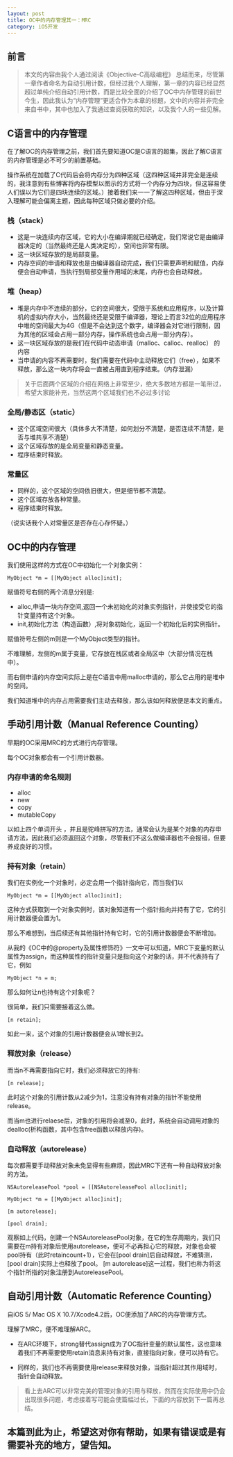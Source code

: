 ```yaml
---
layout: post
title: OC中的内存管理其一：MRC
category: iOS开发
---
```


## 前言

> 本文的内容由我个人通过阅读《Objective-C高级编程》 总结而来，尽管第一章作者命名为自动引用计数，但经过我个人理解，第一章的内容已经显然超过单纯介绍自动引用计数，而是比较全面的介绍了OC中内存管理的前世今生，因此我认为“内存管理”更适合作为本章的标题，文中的内容并非完全来自书中，其中也加入了我通过查阅获取的知识，以及我个人的一些见解。

## C语言中的内存管理

在了解OC的内存管理之前，我们首先要知道OC是C语言的超集，因此了解C语言的内存管理是必不可少的前置基础。

操作系统在加载了C代码后会将内存分为四种区域（这四种区域并非完全是连续的，我注意到有些博客将内存模型以图示的方式将一个内存分为四块，但这容易使人们误以为它们是四块连续的区域。）接着我们来一一了解这四种区域，但由于深入理解可能会偏离主题，因此每种区域只做必要的介绍。

### 栈（stack）

+ 这是一块连续内存区域，它的大小在编译期就已经确定，我们常说它是由编译器决定的（当然最终还是人类决定的），空间也非常有限。
+ 这一块区域存放的是局部变量。
+ 内存空间的申请和释放也是由编译器自动完成，我们只需要声明和赋值，内存便会自动申请，当执行到局部变量作用域的末尾，内存也会自动释放。

### 堆（heap）

+ 堆是内存中不连续的部分，它的空间很大，受限于系统和应用程序，以及计算机的虚拟内存大小，当然最终还是受限于编译器，理论上而言32位的应用程序中堆的空间最大为4G（但是不会达到这个数字，编译器会对它进行限制，因为其他的区域会占用一部分内存，操作系统也会占用一部分内存）。
+ 这一块区域存放的是我们在代码中动态申请（malloc、calloc、realloc）
的内容
+ 当申请的内容不再需要时，我们需要在代码中主动释放它们（free），如果不释放，那么这一块内存将会一直被占用直到程序结束。（内存泄漏）


> 关于后面两个区域的介绍在网络上非常至少，绝大多数地方都是一笔带过，希望大家能补充，当然这两个区域我们也不必过多讨论

### 全局/静态区（static）

+ 这个区域空间很大（具体多大不清楚，如何划分不清楚，是否连续不清楚，是否与堆共享不清楚）
+ 这个区域存放的是全局变量和静态变量。
+ 程序结束时释放。

### 常量区

+ 同样的，这个区域的空间依旧很大，但是细节都不清楚。
+ 这个区域存放各种常量。
+ 程序结束时释放。

（说实话我个人对常量区是否存在心存怀疑。）

## OC中的内存管理

我们使用这样的方式在OC中初始化一个对象实例：

```
MyObject *m = [[MyObject alloc]init];
```

赋值符号右侧的两个消息分别是:

+ alloc,申请一块内存空间,返回一个未初始化的对象实例指针，并使接受它的指针变量持有这个对象。
+ init,初始化方法（构造函数）,将对象初始化，返回一个初始化后的实例指针。

赋值符号左侧的m则是一个MyObject类型的指针。

不难理解，左侧的m属于变量，它存放在栈区或者全局区中（大部分情况在栈中）。

而右侧申请的内存空间实际上是在C语言中用malloc申请的，那么它占用的是堆中的空间。

我们知道堆中的内存占用需要我们主动去释放，那么该如何释放便是本文的重点。

## 手动引用计数（Manual Reference Counting）

早期的OC采用MRC的方式进行内存管理。

每个OC对象都会有一个引用计数器。

### 内存申请的命名规则

+ alloc
+ new
+ copy
+ mutableCopy

以如上四个单词开头 ，并且是驼峰拼写的方法，通常会认为是某个对象的内存申请方法，因此我们必须返回这个对象，尽管我们不这么做编译器也不会报错，但要养成良好的习惯。

### 持有对象（retain）

我们在实例化一个对象时，必定会用一个指针指向它，而当我们以

```
MyObject *m = [[MyObject alloc]init];
```

这种方式获取到一个对象实例时，该对象知道有一个指针指向并持有了它，它的引用计数器便会置为1。

那么不难想到，当后续还有其他指针持有它时，它的引用计数器便会不断增加。

从我的《OC中的@property及属性修饰符》一文中可以知道，MRC下变量的默认属性为assign，而这种属性的指针变量只是指向这个对象的话，并不代表持有了它，例如

```
MyObject *n = m;
```

那么如何让n也持有这个对象呢？

很简单，我们只需要接着这么做。

```
[n retain];
```

如此一来，这个对象的引用计数器便会从1增长到2。

### 释放对象（release）

而当n不再需要指向它时，我们必须释放它的持有:

```
[n release];
```

此时这个对象的引用计数从2减少为1，注意没有持有对象的指针不能使用release。

而当m也进行relaese后，对象的引用将会减至0，此时，系统会自动调用对象的dealloc(析构函数，其中包含free函数以释放内存)。

### 自动释放（autorelease）

每次都需要手动释放对象未免显得有些麻烦，因此MRC下还有一种自动释放对象的方法。

```
NSAutoreleasePool *pool = [[NSAutoreleasePool alloc]init];

MyObject *m = [[MyObject alloc]init];

[m autorelease];

[pool drain];
```

观察如上代码，创建一个NSAutoreleasePool对象，在它的生存周期内，我们只需要在m持有对象后使用autorelease，便可不必再担心它的释放，对象也会被pool持有（此时retaincount+1），它会在[pool drain]后自动释放，不难猜测，[pool drain]实际上也释放了pool。
[m autorelease]这一过程，我们也称为将这个指针所指的对象注册到AutoreleasePool。


## 自动引用计数（Automatic Reference Counting）

自iOS 5/ Mac OS X 10.7/Xcode4.2后，OC便添加了ARC的内存管理方式。

理解了MRC，便不难理解ARC。

+ 在ARC环境下，strong替代assign成为了OC指针变量的默认属性，这也意味着我们不再需要使用retain消息来持有对象，直接指向对象，便可以持有它。

+ 同样的，我们也不再需要使用release来释放对象，当指针超过其作用域时，指针会自动释放。

> 看上去ARC可以非常完美的管理对象的引用与释放，然而在实际使用中仍会出现很多问题，考虑接着写可能会使篇幅过长，下面的内容放到下一篇再总结。

## 本篇到此为止，希望这对你有帮助，如果有错误或是有需要补充的地方，望告知。






